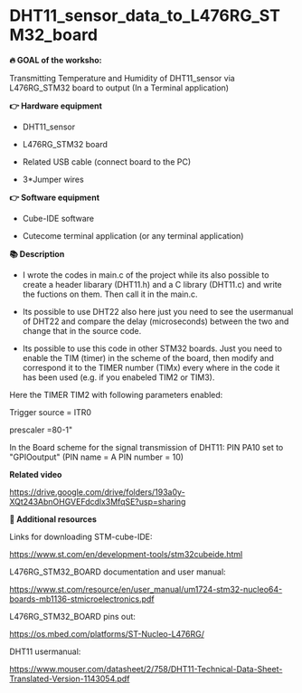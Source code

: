 # DHT11_sensor_data_to_L476RG_STM32_board
<b>🔥 GOAL of the worksho:</b>

Transmitting Temperature and Humidity of DHT11_sensor via L476RG_STM32 board to output (In a Terminal application)


<b>👉 Hardware equipment</b>

- DHT11_sensor

- L476RG_STM32 board

- Related USB cable (connect board to the PC)

- 3*Jumper wires

<b>👉 Software equipment</b>

- Cube-IDE software

- Cutecome terminal application (or any terminal application)

<b>📚 Description</b>

- I wrote the codes in main.c of the project while its also possible to create a header libarary (DHT11.h) and a C library (DHT11.c) and write the fuctions on them. Then call it in the main.c.

- Its possible to use DHT22 also here just you need to see the usermanual of DHT22 and compare the delay (microseconds) between the two and change that in the source code.

- Its possible to use this code  in other STM32 boards. Just you need to enable the TIM (timer) in the scheme of the board, then modify and correspond it to the TIMER number (TIMx) every where in the code it has been used (e.g. if you enabeled TIM2 or TIM3).

Here the TIMER TIM2 with following parameters enabled:

Trigger source = ITR0

prescaler =80-1"

In the Board scheme for the signal transmission of DHT11:
PIN PA10 set to "GPIOoutput" (PIN name = A PIN number = 10)

<b>Related video</b>

https://drive.google.com/drive/folders/193a0y-XQt243AbnOHGVEFdcdlx3MfqSE?usp=sharing


<b>👋 Additional resources</b>

Links for downloading STM-cube-IDE:

https://www.st.com/en/development-tools/stm32cubeide.html

L476RG_STM32_BOARD documentation and user manual:

https://www.st.com/resource/en/user_manual/um1724-stm32-nucleo64-boards-mb1136-stmicroelectronics.pdf

L476RG_STM32_BOARD pins out:

https://os.mbed.com/platforms/ST-Nucleo-L476RG/

DHT11 usermanual:

https://www.mouser.com/datasheet/2/758/DHT11-Technical-Data-Sheet-Translated-Version-1143054.pdf
